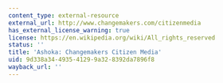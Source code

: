 ```yaml
---
content_type: external-resource
external_url: http://www.changemakers.com/citizenmedia
has_external_license_warning: true
license: https://en.wikipedia.org/wiki/All_rights_reserved
status: ''
title: 'Ashoka: Changemakers Citizen Media'
uid: 9d338a34-4935-4129-9a32-8392da7896f8
wayback_url: ''
---
```

